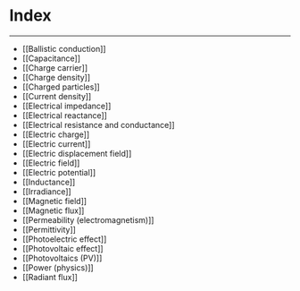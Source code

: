 # Index
---
- [[Ballistic conduction]]
- [[Capacitance]]
- [[Charge carrier]]
- [[Charge density]]
- [[Charged particles]]
- [[Current density]]
- [[Electrical impedance]]
- [[Electrical reactance]]
- [[Electrical resistance and conductance]]
- [[Electric charge]]
- [[Electric current]]
- [[Electric displacement field]]
- [[Electric field]]
- [[Electric potential]]
- [[Inductance]]
- [[Irradiance]]
- [[Magnetic field]]
- [[Magnetic flux]]
- [[Permeability (electromagnetism)]]
- [[Permittivity]]
- [[Photoelectric effect]]
- [[Photovoltaic effect]]
- [[Photovoltaics (PV)]]
- [[Power (physics)]]
- [[Radiant flux]]